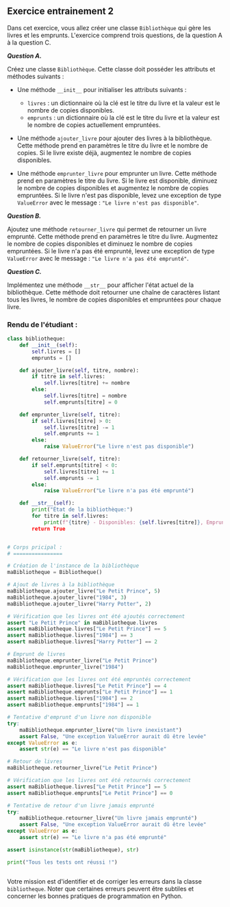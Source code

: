 ## Exercice entrainement 2

Dans cet exercice, vous allez créer une classe `Bibliothèque` qui gère les livres et les emprunts. L'exercice comprend trois questions, de la question A à la question C.

***Question A.***

Créez une classe `Bibliothèque`. Cette classe doit posséder les attributs et méthodes suivants :

- Une méthode `__init__` pour initialiser les attributs suivants :
  - `livres` : un dictionnaire où la clé est le titre du livre et la valeur est le nombre de copies disponibles.
  - `emprunts` : un dictionnaire où la clé est le titre du livre et la valeur est le nombre de copies actuellement empruntées.

- Une méthode `ajouter_livre` pour ajouter des livres à la bibliothèque. Cette méthode prend en paramètres le titre du livre et le nombre de copies. Si le livre existe déjà, augmentez le nombre de copies disponibles.

- Une méthode `emprunter_livre` pour emprunter un livre. Cette méthode prend en paramètres le titre du livre. Si le livre est disponible, diminuez le nombre de copies disponibles et augmentez le nombre de copies empruntées. Si le livre n'est pas disponible, levez une exception de type `ValueError` avec le message : `"Le livre n'est pas disponible"`.

***Question B.***

Ajoutez une méthode `retourner_livre` qui permet de retourner un livre emprunté. Cette méthode prend en paramètres le titre du livre. Augmentez le nombre de copies disponibles et diminuez le nombre de copies empruntées. Si le livre n'a pas été emprunté, levez une exception de type `ValueError` avec le message : `"Le livre n'a pas été emprunté"`.

***Question C.***

Implémentez une méthode `__str__` pour afficher l'état actuel de la bibliothèque. Cette méthode doit retourner une chaîne de caractères listant tous les livres, le nombre de copies disponibles et empruntées pour chaque livre.

### Rendu de l'étudiant :

```python
class bibliotheque:
    def __init__(self):
        self.livres = []
        emprunts = []

    def ajouter_livre(self, titre, nombre):
        if titre in self.livres:
            self.livres[titre] += nombre
        else:
            self.livres[titre] = nombre
            self.emprunts[titre] = 0

    def emprunter_livre(self, titre):
        if self.livres[titre] > 0:
            self.livres[titre] -= 1
            self.emprunts += 1
        else:
            raise ValueError("Le livre n'est pas disponible")

    def retourner_livre(self, titre):
        if self.emprunts[titre] < 0:
            self.livres[titre] += 1
            self.emprunts -= 1
        else:
            raise ValueError("Le livre n'a pas été emprunté")

    def __str__(self):
        print("État de la bibliothèque:")
        for titre in self.livres:
            print(f"{titre} - Disponibles: {self.livres[titre]}, Empruntés: {self.emprunts[titre]")
        return True


# Corps pricipal :
# ================

# Création de l'instance de la bibliothèque
maBibliotheque = Bibliotheque()

# Ajout de livres à la bibliothèque
maBibliotheque.ajouter_livre("Le Petit Prince", 5)
maBibliotheque.ajouter_livre("1984", 3)
maBibliotheque.ajouter_livre("Harry Potter", 2)

# Vérification que les livres ont été ajoutés correctement
assert "Le Petit Prince" in maBibliotheque.livres
assert maBibliotheque.livres["Le Petit Prince"] == 5
assert maBibliotheque.livres["1984"] == 3
assert maBibliotheque.livres["Harry Potter"] == 2

# Emprunt de livres
maBibliotheque.emprunter_livre("Le Petit Prince")
maBibliotheque.emprunter_livre("1984")

# Vérification que les livres ont été empruntés correctement
assert maBibliotheque.livres["Le Petit Prince"] == 4
assert maBibliotheque.emprunts["Le Petit Prince"] == 1
assert maBibliotheque.livres["1984"] == 2
assert maBibliotheque.emprunts["1984"] == 1

# Tentative d'emprunt d'un livre non disponible
try:
    maBibliotheque.emprunter_livre("Un livre inexistant")
    assert False, "Une exception ValueError aurait dû être levée"
except ValueError as e:
    assert str(e) == "Le livre n'est pas disponible"

# Retour de livres
maBibliotheque.retourner_livre("Le Petit Prince")

# Vérification que les livres ont été retournés correctement
assert maBibliotheque.livres["Le Petit Prince"] == 5
assert maBibliotheque.emprunts["Le Petit Prince"] == 0

# Tentative de retour d'un livre jamais emprunté
try:
    maBibliotheque.retourner_livre("Un livre jamais emprunté")
    assert False, "Une exception ValueError aurait dû être levée"
except ValueError as e:
    assert str(e) == "Le livre n'a pas été emprunté"

assert isinstance(str(maBibliotheque), str)

print("Tous les tests ont réussi !")



```

Votre mission est d'identifier et de corriger les erreurs dans la classe `bibliotheque`. Noter que certaines erreurs peuvent être subtiles et concerner les bonnes pratiques de programmation en Python.